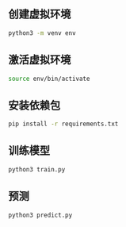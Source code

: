## 创建虚拟环境 
```bash
python3 -m venv env
```
## 激活虚拟环境 
```bash
source env/bin/activate
```

## 安装依赖包 
```bash
pip install -r requirements.txt
```

## 训练模型
```bash
python3 train.py
```

## 预测
```bash
python3 predict.py
```

